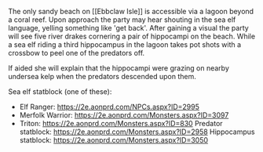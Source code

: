 The only sandy beach on [[Ebbclaw Isle]] is accessible via a lagoon beyond a coral reef. Upon approach the party may hear shouting in the sea elf language, yelling something like 'get back'. After gaining a visual the party will see five river drakes cornering a pair of hippocampi on the beach. While a sea elf riding a third hippocampus in the lagoon takes pot shots with a crossbow to peel one of the predators off.

If aided she will explain that the hippocampi were grazing on nearby undersea kelp when the predators descended upon them.


Sea elf statblock (one of these):
- Elf Ranger: https://2e.aonprd.com/NPCs.aspx?ID=2995
- Merfolk Warrior: https://2e.aonprd.com/Monsters.aspx?ID=3097
- Triton: https://2e.aonprd.com/Monsters.aspx?ID=830
Predator statblock: https://2e.aonprd.com/Monsters.aspx?ID=2958
Hippocampus statblock: https://2e.aonprd.com/Monsters.aspx?ID=3050